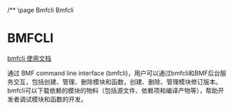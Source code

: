 /** \page Bmfcli Bmfcli

# BMFCLI

[bmfcli 使用文档](https://)

通过 BMF command line interface (bmfcli)，用户可以通过bmfcli和BMF后台服务交互，包括创建、管理、删除模块和函数，创建、删除、管理模块修订版本。bmfcli可以下载依赖的模块的物料（包括源文件、依赖项和编译产物等），帮助开发者调试模块和函数的开发。
